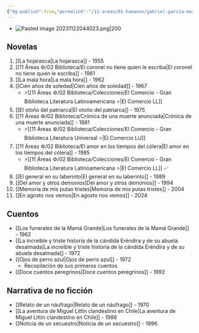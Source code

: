 ```yaml
---
{"dg-publish":true,"permalink":"/11-areas/01-humanos/gabriel-garcia-marquez/","noteIcon":""}
---
```


- ![Pasted image 20231122044023.png|200](/img/user/11%20%C3%81reas%20%E2%9A%99/01%20Humanos/%F0%9F%92%BE%20Adjuntos/Pasted%20image%2020231122044023.png)
## Novelas
1. [[La hojarasca\|La hojarasca]] - 1955
2. [[11 Áreas ⚙/02 Biblioteca/El coronel no tiene quien le escriba\|El coronel no tiene quien le escriba]] - 1961
3. [[La mala hora\|La mala hora]] - 1962
4. [[Cien años de soledad\|Cien años de soledad]] - 1967
	- ⚡[[11 Áreas ⚙/02 Biblioteca/Colecciones/El Comercio - Gran Biblioteca Literatura Latinoamericana ⭐️\|El Comercio LL]]   
6. [[El otoño del patriarca\|El otoño del patriarca]] - 1975
7. [[11 Áreas ⚙/02 Biblioteca/Crónica de una muerte anunciada\|Crónica de una muerte anunciada]] - 1981
	- ⚡[[11 Áreas ⚙/02 Biblioteca/Colecciones/El Comercio - Gran Biblioteca Literatura Universal ⭐️\|El Comercio LU]]
9. [[11 Áreas ⚙/02 Biblioteca/El amor en los tiempos del cólera\|El amor en los tiempos del cólera]] - 1985
	- ⚡[[11 Áreas ⚙/02 Biblioteca/Colecciones/El Comercio - Gran Biblioteca Literatura Latinoamericana ⭐️\|El Comercio LL]] ✅
11. [[El general en su laberinto\|El general en su laberinto]] - 1989
12. [[Del amor y otros demonios\|Del amor y otros demonios]] - 1994
13. [[Memoria de mis putas tristes\|Memoria de mis putas tristes]] - 2004
14. [[En agosto nos vemos\|En agosto nos vemos]] - 2024
## Cuentos
- [[Los funerales de la Mamá Grande\|Los funerales de la Mamá Grande]] - 1962
- [[La increíble y triste historia de la cándida Eréndira y de su abuela desalmada\|La increíble y triste historia de la cándida Eréndira y de su abuela desalmada]] - 1972
- [[Ojos de perro azul\|Ojos de perro azul]] - 1972
	- Recopilación de sus primeros cuentos
- [[Doce cuentos peregrinos\|Doce cuentos peregrinos]] - 1992
## Narrativa de no ficción
- [[Relato de un náufrago\|Relato de un náufrago]] - 1970
- [[La aventura de Miguel Littín clandestino en Chile\|La aventura de Miguel Littín clandestino en Chile]] - 1986
- [[Noticia de un secuestro\|Noticia de un secuestro]] - 1996